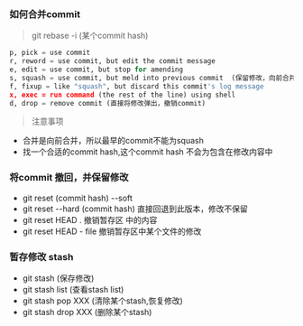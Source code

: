 ### 如何合并commit

> git rebase -i (某个commit hash)

```python
p, pick = use commit
r, reword = use commit, but edit the commit message
e, edit = use commit, but stop for amending
s, squash = use commit, but meld into previous commit  (保留修改，向前合并commit)
f, fixup = like "squash", but discard this commit's log message
x, exec = run command (the rest of the line) using shell
d, drop = remove commit (直接将修改弹出，撤销commit)
```

> 注意事项

- 合并是向前合并，所以最早的commit不能为squash
- 找一个合适的commit hash,这个commit hash 不会为包含在修改内容中


### 将commit 撤回，并保留修改

- git reset (commit hash) --soft
- git reset --hard (commit hash) 直接回退到此版本，修改不保留
- git reset HEAD .       撤销暂存区 中的内容
- git reset HEAD - file  撤销暂存区中某个文件的修改

### 暂存修改 stash

- git stash  (保存修改)
- git stash list (查看stash list)
- git stash pop XXX (清除某个stash,恢复修改)
- git stash drop XXX (删除某个stash)
